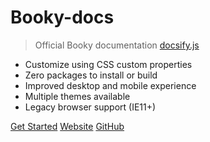 # Booky-docs

> Official Booky documentation [docsify.js](https://docsify.js.org)

- Customize using CSS custom properties
- Zero packages to install or build
- Improved desktop and mobile experience
- Multiple themes available
- Legacy browser support (IE11+)

[Get Started](introduction)
[Website](https://codesandbox.io/s/xv36w4695o)
[GitHub](https://github.com/Mohamed-Cams/Gestion_Bibliotheque)
